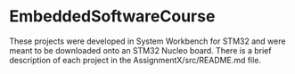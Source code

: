 # EmbeddedSoftwareCourse
These projects were developed in System Workbench for STM32 and were meant to be downloaded onto an STM32 Nucleo board. There is a brief description of each project in the AssignmentX/src/README.md file.
